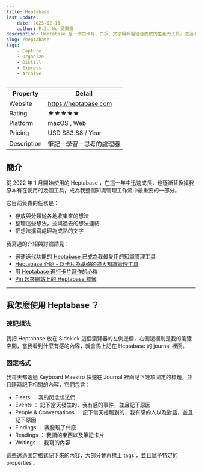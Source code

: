 ```yaml
---
title: Heptabase
last_update: 
    date: 2023-02-13
    author: P.J. Wu 吳秉儒
description: Heptabase 是一個由卡片、白板、文字編輯器組合而成的生產力工具，透過卡片這個最小層級的單位串連起不同的內容，無論是知識、想法、筆記都可以在上面輕易地組織並建立關聯性
slug: /heptabase
tags:
    - Capture
    - Organize
    - Distill
    - Express
    - Archive
---
```


| Property | Detail |
| --- | --- |
| Website | <https://heptabase.com> |
| Rating | ★★★★★ |
| Platform | macOS , Web |
| Pricing | USD $83.88 / Year |
| Description | 筆記＋學習＋思考的處理器 |


## 簡介
從 2022 年 1 月開始使用的 Heptabase ，在這一年中迅速成長，也逐漸替換掉我原本有在使用的幾個工具，成為我整個知識管理工作流中最重要的一部分。

它目前負責的任務是：

- 存放與分類從各地收集來的想法
- 整理這些想法，並與過去的想法連結
- 把想法擴寫處理為成熟的文字

我寫過的介紹與討論請見：

- [迅速迭代功能的 Heptabase 已成為我最愛用的知識管理工具](https://pinchlime.com/blog/heptabase-has-already-become-my-favorite-pkm-tool/)
- [Heptabase 介紹 - 以卡片為基礎的強大知識管理工具](https://pinchlime.com/2022/02/27/heptabase-introduction/)
- [用 Heptabase 進行卡片寫作的心得](https://pinchlime.com/2022/03/07/implementing-zettelkasten-in-heptabase/)
- [Pin 起來網站上的 Heptabase 標籤](https://pinchlime.com/tags/heptabase/)

---

## 我怎麼使用 Heptabase ？

### 速記想法
我把 Heptabase 放在 Sidekick 這個瀏覽器的左側邊欄，右側邊欄則是我的瀏覽空間，當我看到什麼有感的內容，就會馬上記在 Heptabase 的 journal 裡面。

### 固定格式
我每天都透過 Keyboard Maestro 快速在 Journal 裡面記下幾項固定的標題，並且隨時記下相關的內容，它們包含：
- Fleets ： 我的閃念想法們
- Events ： 記下當天發生的、我有感的事件，並且記下原因
- People & Conversations ： 記下當天接觸到的，我有感的人以及對話，並且記下原因
- Findings ： 我發現了什麼
- Readings ： 我讀的東西以及筆記卡片
- Writings ： 我寫的內容

這些透過固定格式記下來的內容，大部分會再標上 tags ，並且賦予特定的 properties 。